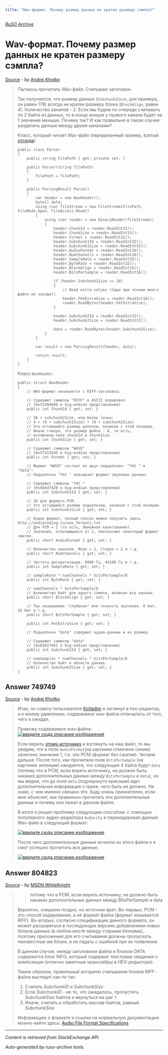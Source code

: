 ```yaml
---
title: "Wav-формат. Почему размер данных не кратен размеру сэмпла?"
---
```

<p><i><a href="https://github.com/MSDN-WhiteKnight/ruso-archive/">RuSO Archive</a></i></p>
<h1>Wav-формат. Почему размер данных не кратен размеру сэмпла?</h1>
<p><a href="https://ru.stackoverflow.com/questions/744941/wav-%d1%84%d0%be%d1%80%d0%bc%d0%b0%d1%82-%d0%9f%d0%be%d1%87%d0%b5%d0%bc%d1%83-%d1%80%d0%b0%d0%b7%d0%bc%d0%b5%d1%80-%d0%b4%d0%b0%d0%bd%d0%bd%d1%8b%d1%85-%d0%bd%d0%b5-%d0%ba%d1%80%d0%b0%d1%82%d0%b5%d0%bd-%d1%80%d0%b0%d0%b7%d0%bc%d0%b5%d1%80%d1%83-%d1%81%d1%8d%d0%bc%d0%bf%d0%bb%d0%b0">Source</a> - by <a href="https://ru.stackoverflow.com/users/212981/andrei-khotko">Andrei Khotko</a></p>
<blockquote>
<p>Пытаюсь прочитать Wav-файл. Считываю заголовок. </p>

<p>Так получается, что размер данных (<code>Subchunk2Size</code>, для примера, он равен 178) всегда не кратен размеру блока (<code>BlockAlign</code>, равен 4). Количество каналов - 2. Если мы будем по очереди считывать по 2 байта из данных, то в конце концов у правого канала будет на 1 значение меньше. Почему так? И как правильно в таком случае разделить данные между двумя каналами?</p>

<p>Класс, который читает Wav-файл (переделанный пример, взятый <a href="https://msdn.microsoft.com/ru-ru/library/ff827591.aspx" rel="nofollow noreferrer">отсюда</a>):</p>

<pre><code>public class Parser
{
    public string FilePath { get; private set; } 

    public Parser(string filePath)
    {
        FilePath = filePath;
    }

    public ParsingResult Parse()
    {
        var header = new WavHeader();
        byte[] data;
        using (var fileStream = new FileStream(FilePath, FileMode.Open, FileAccess.Read))
        {
            using (var reader = new BinaryReader(fileStream))
            {
                header.ChunkId = reader.ReadInt32();
                header.ChunkSize = reader.ReadInt32();
                header.Format = reader.ReadInt32();
                header.Subchunk1Id = reader.ReadInt32();
                header.Subchunk1Size = reader.ReadInt32();
                header.AudioFormat = reader.ReadInt16();
                header.NumChannels = reader.ReadInt16();
                header.SampleRate = reader.ReadInt32();
                header.ByteRate = reader.ReadInt32();
                header.BlockAlign = reader.ReadInt16();
                header.BitsPerSample = reader.ReadInt16();

                if (header.Subchunk1Size == 18)
                {
                    // Read extra values (Сюда при чтении моего файла не заходит)
                    header.FmtExtraSize = reader.ReadInt16();
                    reader.ReadBytes(header.FmtExtraSize);
                }

                header.Subchunk2Id = reader.ReadInt32();
                header.Subchunk2Size = reader.ReadInt32();

                data = reader.ReadBytes(header.Subchunk2Size);
            }
        }

        var result = new ParsingResult(header, data);

        return result;
    }
}
</code></pre>

<p>Класс <code>WavHeader</code>:</p>

<pre><code>public struct WavHeader
{
    // WAV-формат начинается с RIFF-заголовка:

    // Содержит символы "RIFF" в ASCII кодировке
    // (0x52494646 в big-endian представлении)
    public int ChunkId { get; set; }

    // 36 + subchunk2Size, или более точно:
    // 4 + (8 + subchunk1Size) + (8 + subchunk2Size)
    // Это оставшийся размер цепочки, начиная с этой позиции.
    // Иначе говоря, это размер файла - 8, то есть,
    // исключены поля chunkId и chunkSize.
    public int ChunkSize { get; set; }

    // Содержит символы "WAVE"
    // (0x57415645 в big-endian представлении)
    public int Format { get; set; }

    // Формат "WAVE" состоит из двух подцепочек: "fmt " и "data":
    // Подцепочка "fmt " описывает формат звуковых данных:

    // Содержит символы "fmt "
    // (0x666d7420 в big-endian представлении)
    public int Subchunk1Id { get; set; }

    // 16 для формата PCM.
    // Это оставшийся размер подцепочки, начиная с этой позиции.
    public int Subchunk1Size { get; set; }

    // Аудио формат, полный список можно получить здесь http://audiocoding.ru/wav_formats.txt
    // Для PCM = 1 (то есть, Линейное квантование).
    // Значения, отличающиеся от 1, обозначают некоторый формат сжатия.
    public short AudioFormat { get; set; }

    // Количество каналов. Моно = 1, Стерео = 2 и т.д.
    public short NumChannels { get; set; }

    // Частота дискретизации. 8000 Гц, 44100 Гц и т.д.
    public int SampleRate { get; set; }

    // sampleRate * numChannels * bitsPerSample/8
    public int ByteRate { get; set; }

    // numChannels * bitsPerSample/8
    // Количество байт для одного сэмпла, включая все каналы.
    public short BlockAlign { get; set; }

    // Так называемая "глубиная" или точность звучания. 8 бит, 16 бит и т.д.
    public short BitsPerSample { get; set; }

    public int FmtExtraSize { get; set; }

    // Подцепочка "data" содержит аудио-данные и их размер.

    // Содержит символы "data"
    // (0x64617461 в big-endian представлении)
    public int Subchunk2Id { get; set; }

    // numSamples * numChannels * bitsPerSample/8
    // Количество байт в области данных.
    public int Subchunk2Size { get; set; }
}
</code></pre>

</blockquote>
<h2>Answer 749749</h2>
<p><a href="https://ru.stackoverflow.com/a/749749/">Source</a> - by <a href="https://ru.stackoverflow.com/users/212981/andrei-khotko">Andrei Khotko</a></p>
<blockquote>
<p>Итак, по совету пользователя <a href="https://ru.stackoverflow.com/users/2739/kovadim">KoVadim</a> я заглянул в hex-редактор, и к моему удивлению, содержимое wav-файла отличалось от того, чего я ожидал. </p>

<p>Привожу содержимое wav-файла:
<a href="https://i.stack.imgur.com/UPIxf.jpg" rel="nofollow noreferrer"><img src="https://i.stack.imgur.com/UPIxf.jpg" alt="введите сюда описание изображения"></a></p>

<p>Если верить <a href="http://soundfile.sapp.org/doc/WaveFormat/" rel="nofollow noreferrer">этому источнику</a> и взглянуть на наш файл, то мы увидим, что в поле <code>AudioFormat</code>(на картинке отмечено синим) занесено значение 1, т.е. это PCM (формат без сжатия). Читаем дальше. После того, как прочитали поле <code>BitsPerSample</code> (на картинке зеленым) ожидается, что следующие 4 байта будут <code>data</code> (потому что в PCM, если верить источнику, не должно быть никаких дополнительных данных между <code>BitsPerSample</code> и <code>data</code>), но мы видим, что до поля <code>data</code> (подчеркнуто красным) идет дополнительная информация о треке, чего быть не должно. Не знаю, с чем именно связано это. Буду очень признателен, если мне объяснят, как правильно прочитать эти дополнительные данные и почему они лежат в данном файле.</p>

<p>В итоге я решил проблему следующим способом: с помощью популярного аудио-редактора <code>Audacity</code> я перекодировал данный Wav-файл в следующий формат: </p>

<p><a href="https://i.stack.imgur.com/Cl1aX.png" rel="nofollow noreferrer"><img src="https://i.stack.imgur.com/Cl1aX.png" alt="введите сюда описание изображения"></a></p>

<p>После чего дополнительные данные исчезли из этого файла и я смог успешно прочитать все данные. </p>

<p><a href="https://i.stack.imgur.com/o6Cb6.png" rel="nofollow noreferrer"><img src="https://i.stack.imgur.com/o6Cb6.png" alt="введите сюда описание изображения"></a></p>

</blockquote>
<h2>Answer 804823</h2>
<p><a href="https://ru.stackoverflow.com/a/804823/">Source</a> - by <a href="https://ru.stackoverflow.com/users/240512/msdn-whiteknight">MSDN.WhiteKnight</a></p>
<blockquote>
<blockquote>
  <p>потому что в PCM, если верить источнику, не должно быть никаких дополнительных данных между BitsPerSample и data</p>
</blockquote>

<p>Вероятно, слишком поздно, но источник врет. Во-первых, PCM - это способ кодирования, а не формат файла (формат называется RIFF). Во-вторых, согласно спецификации данного формата, он может расширяться в последующих версиях добавлением новых блоков данных (в любом месте между старыми блоками), поэтому приложения для его считывания должны пропускать неизвестные им блоки, а не падать с ошибкой при их появлении. </p>

<p>В данном случае, между заголовком файла и блоком DATA содержится блок INFO, который содержит текстовые сведения о композиции (отлично заметные кракозябры в HEX-редакторе). </p>

<p>Таким образом, правильный алгоритм считывания блоков RIFF-файла выглядит как-то так:</p>

<ol>
<li>Считать <em>SubchunkID</em> и <em>SubchunkSize</em></li>
<li>Если <em>SubchunkID</em> - не то, что ожидалось, пропустить <em>SubchunkSize</em> байтов и вернуться на шаг 1</li>
<li>Иначе, считать и обработать массив байтов, равный <em>SubchunkSize</em></li>
</ol>

<p>Информацию о формате и ссылки на нормальную документацию можно найти здесь: <a href="http://www-mmsp.ece.mcgill.ca/Documents/AudioFormats/WAVE/WAVE.html" rel="nofollow noreferrer">Audio File Format Specifications</a></p>

</blockquote>
<hr/>
<p><i>Content is retrieved from StackExchange API. </i></p>
<p><i>Auto-generated by ruso-archive tools. </i></p>
